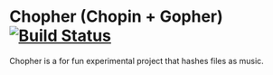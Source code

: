 # Chopher (Chopin + Gopher) [![Build Status](https://travis-ci.org/gophergala2016/chopher.svg?branch=master)](https://travis-ci.org/gophergala2016/chopher)

Chopher is a for fun experimental project that hashes files as music.
